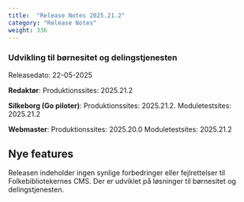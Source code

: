 ```yaml
---
title:  "Release Notes 2025.21.2"
category: "Release Notes"
weight: 336
---  
```


### Udvikling til børnesitet og delingstjenesten

Releasedato: 22-05-2025

**Redaktør**: Produktionssites: 2025.21.2

**Silkeborg (Go piloter)**: Produktionssites: 2025.21.2. Moduletestsites: 2025.21.2

**Webmaster**: Produktionssites: 2025.20.0 Moduletestsites: 2025.21.2

## Nye features
Releasen indeholder ingen synlige forbedringer eller fejlrettelser til Folkebibliotekernes CMS. Der er udviklet på løsninger til børnesitet og delingstjenesten.
